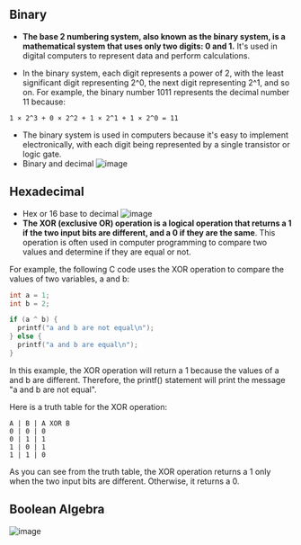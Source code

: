 ## Binary
- **The base 2 numbering system, also known as the binary system, is a mathematical system that uses only two digits: 0 and 1.** It's used in digital computers to represent data and perform calculations.

- In the binary system, each digit represents a power of 2, with the least significant digit representing 2^0, the next digit representing 2^1, and so on. For example, the binary number 1011 represents the decimal number 11 because:

`1 × 2^3 + 0 × 2^2 + 1 × 2^1 + 1 × 2^0 = 11`

- The binary system is used in computers because it's easy to implement electronically, with each digit being represented by a single transistor or logic gate.
- Binary and decimal
![image](https://github.com/Zumh/csapp2024/assets/17211423/632d3484-156d-4e86-b98f-65a47f1094df)

## Hexadecimal
- Hex or 16 base to decimal
![image](https://github.com/Zumh/csapp2024/assets/17211423/59d6ffde-c02c-40e9-9182-116374edb36a)
- **The XOR (exclusive OR) operation is a logical operation that returns a 1 if the two input bits are different, and a 0 if they are the same**. This operation is often used in computer programming to compare two values and determine if they are equal or not.

For example, the following C code uses the XOR operation to compare the values of two variables, a and b:

```c
int a = 1;
int b = 2;

if (a ^ b) {
  printf("a and b are not equal\n");
} else {
  printf("a and b are equal\n");
}
```

In this example, the XOR operation will return a 1 because the values of a and b are different. Therefore, the printf() statement will print the message "a and b are not equal".

Here is a truth table for the XOR operation:

```
A | B | A XOR B
0 | 0 | 0
0 | 1 | 1
1 | 0 | 1
1 | 1 | 0
```

As you can see from the truth table, the XOR operation returns a 1 only when the two input bits are different. Otherwise, it returns a 0.

## Boolean Algebra
![image](https://github.com/Zumh/csapp2024/assets/17211423/57d2ccac-b1a3-4b0b-9773-a957a03b6385)
